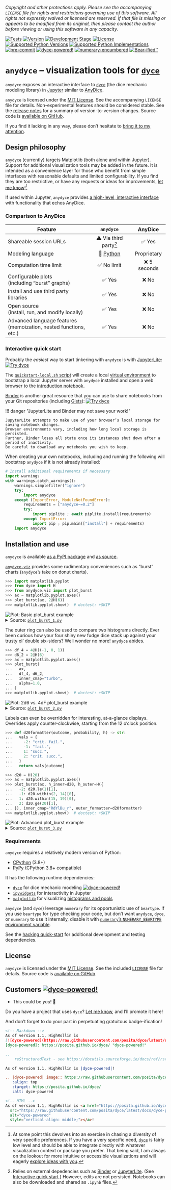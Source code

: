 <!---
  !!!!!!!!!!!!!!!!!!!!!!!!!!!!!!!!!!!!!!!!!!!!!!!!!!!!!!!!!!!!!!!!!!!!
  !!!!!!!!!!!!!!! IMPORTANT: READ THIS BEFORE EDITING! !!!!!!!!!!!!!!!
  !!!!!!!!!!!!!!!!!!!!!!!!!!!!!!!!!!!!!!!!!!!!!!!!!!!!!!!!!!!!!!!!!!!!
  Please keep each sentence on its own unwrapped line.
  It looks like crap in a text editor, but it has no effect on rendering, and it allows much more useful diffs.
  Thank you!

  WARNING: THIS DOCUMENT MUST BE SELF-CONTAINED.
  ALL LINKS MUST BE ABSOLUTE.
  This file is used on GitHub and PyPi (via setup.cfg).
  There is no guarantee that other docs/resources will be available where this content is displayed.
-->

*Copyright and other protections apply.
Please see the accompanying ``LICENSE`` file for rights and restrictions governing use of this software.
All rights not expressly waived or licensed are reserved.
If that file is missing or appears to be modified from its original, then please contact the author before viewing or using this software in any capacity.*

[![Tests](https://github.com/posita/anydyce/actions/workflows/on-push.yaml/badge.svg)](https://github.com/posita/anydyce/actions/workflows/on-push.yaml)
[![Version](https://img.shields.io/pypi/v/anydyce/0.3.2.svg)](https://pypi.org/project/anydyce/0.3.2/)
[![Development Stage](https://img.shields.io/pypi/status/anydyce/0.3.2.svg)](https://pypi.org/project/anydyce/0.3.2/)
[![License](https://img.shields.io/pypi/l/anydyce/0.3.2.svg)](http://opensource.org/licenses/MIT)
[![Supported Python Versions](https://img.shields.io/pypi/pyversions/anydyce/0.3.2.svg)](https://pypi.org/project/anydyce/0.3.2/)
[![Supported Python Implementations](https://img.shields.io/pypi/implementation/anydyce/0.3.2.svg)](https://pypi.org/project/anydyce/0.3.2/)
[![pre-commit](https://img.shields.io/badge/pre--commit-enabled-brightgreen?logo=pre-commit&logoColor=white)](https://github.com/pre-commit/pre-commit)
[![``dyce``-powered!](https://raw.githubusercontent.com/posita/dyce/latest/docs/dyce-powered.svg)](https://posita.github.io/dyce/)
[![``numerary``-encumbered](https://raw.githubusercontent.com/posita/numerary/latest/docs/numerary-encumbered.svg)](https://posita.github.io/numerary/)
[![Bear-ified™](https://raw.githubusercontent.com/beartype/beartype-assets/main/badge/bear-ified.svg)](https://beartype.rtfd.io/)

# ``anydyce`` – visualization tools for [``dyce``](https://posita.github.io/dyce/)

``anydyce`` exposes an interactive interface to [``dyce``](https://posita.github.io/dyce/) (the dice mechanic modeling library) in [Jupyter](https://jupyter.org/) similar to [AnyDice](https://anydice.com/).

``anydyce`` is licensed under the [MIT License](https://opensource.org/licenses/MIT).
See the accompanying ``LICENSE`` file for details.
Non-experimental features should be considered stable.
See the [release notes](https://posita.github.io/anydyce/0.3/notes/) for a summary of version-to-version changes.
Source code is [available on GitHub](https://github.com/posita/anydyce).

If you find it lacking in any way, please don’t hesitate to [bring it to my attention](https://posita.github.io/anydyce/0.3/contrib/).

## Design philosophy

``anydyce`` (currently) targets Matplotlib (both alone and within Jupyter).
Support for additional visualization tools may be added in the future.
It is intended as a convenience layer for those who benefit from simple interfaces with reasonable defaults and limited configurability.
If you find they are too restrictive, or have any requests or ideas for improvements, [let me know](https://posita.github.io/anydyce/0.3/contrib/#starting-discussions-and-filing-issues)![^1]

[^1]:

    At some point this devolves into an exercise in chasing a diversity of very specific preferences.
    If you have a very specific need, [``dyce``](https://posita.github.io/dyce/) is fairly low level and should be able to integrate directly with whatever visualization context or package you prefer.
    That being said, I am always on the lookout for more intuitive or accessible visualizations and will eagerly [explore ideas with you](https://posita.github.io/anydyce/0.3/contrib/#starting-discussions-and-filing-issues).

If used within Jupyter, ``anydyce`` provides [a high-level, interactive interface](https://posita.github.io/anydyce/0.3/anydyce/#anydyce.viz.jupyter_visualize) with functionality that echos AnyDice.

### Comparison to AnyDice

| Feature | ``anydyce`` | AnyDice |
|---|:---:|:---:|
| Shareable session URLs | ⚠️ Via third party[^2] | ✅ Yes |
| Modeling language | 🐍 [Python](https://www.python.org/) | Proprietary |
| Computation time limit | ✅ No limit | ❌ 5 seconds |
| Configurable plots<br>(including “burst” graphs) | ✅ Yes | ❌ No |
| Install and use third party libraries | ✅ Yes | ❌ No |
| Open source<br>(install, run, and modify locally) | ✅ Yes | ❌ No |
| Advanced language features<br>(memoization, nested functions, etc.) | ✅ Yes | ❌ No |

[^2]:

    Relies on external depedencies such as [Binder](https://mybinder.org/) or [JupyterLite](https://jupyterlite.readthedocs.io/en/latest/).
    (See [Interactive quick start](#interactive-quick-start).)
    However, edits are not persisted.
    Notebooks can also be downloaded and shared as ``.ipynb`` files.

### Interactive quick start

Probably the _easiest_ way to start tinkering with ``anydyce`` is with [JupyterLite](https://jupyterlite.readthedocs.io/):
[![Try dyce](https://jupyterlite.readthedocs.io/en/latest/_static/badge.svg)](https://posita.github.io/anydyce/0.3/jupyter/lab/?path=anydyce_intro.ipynb)

The [``quickstart-local.sh`` script](https://github.com/posita/anydyce/blob/v0.3.2/quickstart-local.sh) will create a local [virtual environment](https://docs.python.org/3/library/venv.html) to bootstrap a local Jupyter server with ``anydyce`` installed and open a web browser to the [introduction notebook](https://github.com/posita/anydyce/blob/v0.3.2/docs/notebooks/anydyce_intro-ipynb).

[Binder](https://mybinder.org/) is another great resource that you can use to share notebooks from your Git repositories (including [Gists](https://gist.github.com/)):
[![Try dyce](https://mybinder.org/badge_logo.svg)](https://mybinder.org/v2/gh/posita/anydyce/HEAD?labpath=docs%2Fnotebooks%2Fanydyce_intro.ipynb)

!!! danger "JupyterLite and Binder may not save your work!"

    JupyterLite attempts to make use of your browser’s local storage for saving notebook changes.
    Browser environments vary, including how long local storage is persisted.
    Further, Binder loses all state once its instances shut down after a period of inactivity.
    Be careful to download any notebooks you wish to keep.

When creating your own notebooks, including and running the following will bootstrap ``anydyce`` if it is not already installed:

``` python
# Install additional requirements if necessary
import warnings
with warnings.catch_warnings():
    warnings.simplefilter("ignore")
    try:
        import anydyce
    except (ImportError, ModuleNotFoundError):
        requirements = ["anydyce~=0.2"]
        try:
            import piplite ; await piplite.install(requirements)
        except ImportError:
            import pip ; pip.main(["install"] + requirements)
    import anydyce
```

## Installation and use

``anydyce`` is available [as a PyPI package](https://pypi.python.org/pypi/anydyce/) and [as source](https://github.com/posita/anydyce).

[``anydyce.viz``](https://posita.github.io/anydyce/0.3/anydyce.viz/) provides some rudimentary conveniences such as “burst” charts (``anydyce``’s take on donut charts).

``` python
>>> import matplotlib.pyplot
>>> from dyce import H
>>> from anydyce.viz import plot_burst
>>> ax = matplotlib.pyplot.axes()
>>> plot_burst(ax, 2@H(6))
>>> matplotlib.pyplot.show()  # doctest: +SKIP

```

<!-- Should match any title of the corresponding plot title -->
<picture>
  <source srcset="https://raw.githubusercontent.com/posita/anydyce/v0.3.2/docs/assets/plot_burst_1_dark.png" media="(prefers-color-scheme: dark)">
  <img alt="Plot: Basic plot_burst example" src="https://raw.githubusercontent.com/posita/anydyce/v0.3.2/docs/assets/plot_burst_1_light.png#gh-light-mode-only"><span style="display: none"><img alt="Plot: Taking the lowest or highest die of 2d6" src="https://raw.githubusercontent.com/posita/anydyce/v0.3.2/docs/assets/plot_burst_1_dark.png#gh-dark-mode-only"></span>
</picture>

<details>
<summary>Source: <a href="https://raw.githubusercontent.com/posita/anydyce/v0.3.2/docs/assets/plot_burst_1.py"><code>plot_burst_1.py</code></a></summary>

``` python
--8<-- "docs/assets/plot_burst_1.py"
```
</details>

The outer ring can also be used to compare two histograms directly.
Ever been curious how your four shiny new fudge dice stack up against your trusty ol’ double six-siders?
Well wonder no more!
``anydyce`` abides.

``` python
>>> df_4 = 4@H((-1, 0, 1))
>>> d6_2 = 2@H(6)
>>> ax = matplotlib.pyplot.axes()
>>> plot_burst(
...   ax,
...   df_4, d6_2,
...   inner_cmap="turbo",
...   alpha=1.0,
... )
>>> matplotlib.pyplot.show()  # doctest: +SKIP

```

<!-- Should match any title of the corresponding plot title -->
<picture>
  <source srcset="https://raw.githubusercontent.com/posita/anydyce/v0.3.2/docs/assets/plot_burst_2_dark.png" media="(prefers-color-scheme: dark)">
  <img alt="Plot: 2d6 vs. 4dF plot_burst example" src="https://raw.githubusercontent.com/posita/anydyce/v0.3.2/docs/assets/plot_burst_2_light.png#gh-light-mode-only"><span style="display: none"><img alt="Plot: Taking the lowest or highest die of 2d6" src="https://raw.githubusercontent.com/posita/anydyce/v0.3.2/docs/assets/plot_burst_2_dark.png#gh-dark-mode-only"></span>
</picture>

<details>
<summary>Source: <a href="https://raw.githubusercontent.com/posita/anydyce/v0.3.2/docs/assets/plot_burst_2.py"><code>plot_burst_2.py</code></a></summary>

``` python
--8<-- "docs/assets/plot_burst_2.py"
```
</details>

Labels can even be overridden for interesting, at-a-glance displays.
Overrides apply counter-clockwise, starting from the 12 o’clock position.

``` python
>>> def d20formatter(outcome, probability, h) -> str:
...   vals = {
...     -2: "crit. fail.",
...     -1: "fail.",
...     1: "succ.",
...     2: "crit. succ.",
...   }
...   return vals[outcome]

>>> d20 = H(20)
>>> ax = matplotlib.pyplot.axes()
>>> plot_burst(ax, h_inner=d20, h_outer=H({
...   -2: d20.le(1)[1],
...   -1: d20.within(2, 14)[0],
...   1: d20.within(15, 19)[0],
...   2: d20.ge(20)[1],
... }), inner_cmap="RdYlBu_r", outer_formatter=d20formatter)
>>> matplotlib.pyplot.show()  # doctest: +SKIP

```

<!-- Should match any title of the corresponding plot title -->
<picture>
  <source srcset="https://raw.githubusercontent.com/posita/anydyce/v0.3.2/docs/assets/plot_burst_3_dark.png" media="(prefers-color-scheme: dark)">
  <img alt="Plot: Advanced plot_burst example" src="https://raw.githubusercontent.com/posita/anydyce/v0.3.2/docs/assets/plot_burst_3_light.png#gh-light-mode-only"><span style="display: none"><img alt="Plot: Taking the lowest or highest die of 2d6" src="https://raw.githubusercontent.com/posita/anydyce/v0.3.2/docs/assets/plot_burst_3_dark.png#gh-dark-mode-only"></span>
</picture>

<details>
<summary>Source: <a href="https://raw.githubusercontent.com/posita/anydyce/v0.3.2/docs/assets/plot_burst_3.py"><code>plot_burst_3.py</code></a></summary>

``` python
--8<-- "docs/assets/plot_burst_3.py"
```
</details>

### Requirements

``anydyce`` requires a relatively modern version of Python:

* [CPython](https://www.python.org/) (3.8+)
* [PyPy](http://pypy.org/) (CPython 3.8+ compatible)

It has the following runtime dependencies:

* [``dyce``](https://pypi.org/project/dyce/) for dice mechanic modeling [![``dyce``-powered!](https://raw.githubusercontent.com/posita/dyce/latest/docs/dyce-powered.svg)](https://posita.github.io/dyce/)
* [``ipywidgets``](https://ipywidgets.readthedocs.io/) for interactivity in Jupyter
* [``matplotlib``](https://matplotlib.org/) for visualizing [histograms and pools](https://posita.github.io/dyce/latest/countin/)

``anydyce`` (and ``dyce``) leverage ``numerary`` for its opportunistic use of ``beartype``. If you use ``beartype`` for type checking your code, but don’t want ``anydyce``, ``dyce``, or ``numerary`` to use it internally, disable it with [``numerary``’s ``NUMERARY_BEARTYPE`` environment variable](https://posita.github.io/numerary/latest/#requirements).

See the [hacking quick-start](https://posita.github.io/anydyce/0.3/contrib/#hacking-quick-start) for additional development and testing dependencies.

## License

``anydyce`` is licensed under the [MIT License](https://opensource.org/licenses/MIT).
See the included [``LICENSE``](https://posita.github.io/anydyce/0.3/license/) file for details.
Source code is [available on GitHub](https://github.com/posita/anydyce).

## Customers [![``dyce``-powered!](https://raw.githubusercontent.com/posita/dyce/latest/docs/dyce-powered.svg)](https://posita.github.io/dyce/)

* This could be _you_! 👋

Do you have a project that uses ``dyce``?
[Let me know](https://posita.github.io/anydyce/0.3/contrib/#starting-discussions-and-filing-issues), and I’ll promote it here!

And don’t forget to do your part in perpetuating gratuitous badge-ification!

``` markdown
<!-- Markdown -->
As of version 1.1, HighRollin is
[![dyce-powered](https://raw.githubusercontent.com/posita/dyce/latest/docs/dyce-powered.svg)][dyce-powered]!
[dyce-powered]: https://posita.github.io/dyce/ "dyce-powered!"
```

``` rst
..
    reStructuredText - see https://docutils.sourceforge.io/docs/ref/rst/directives.html#image

As of version 1.1, HighRollin is |dyce-powered|!

.. |dyce-powered| image:: https://raw.githubusercontent.com/posita/dyce/latest/docs/dyce-powered.svg
   :align: top
   :target: https://posita.github.io/dyce/
   :alt: dyce-powered
```

``` html
<!-- HTML -->
As of version 1.1, HighRollin is <a href="https://posita.github.io/dyce/"><img
  src="https://raw.githubusercontent.com/posita/dyce/latest/docs/dyce-powered.svg"
  alt="dyce-powered"
  style="vertical-align: middle;"></a>!
```
